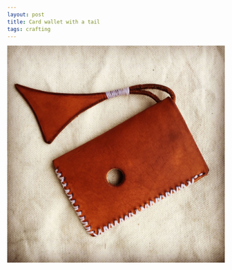 ```yaml
---
layout: post
title: Card wallet with a tail
tags: crafting
---
```


![card-wallet-tail](assets/card-wallet-tail.jpg)